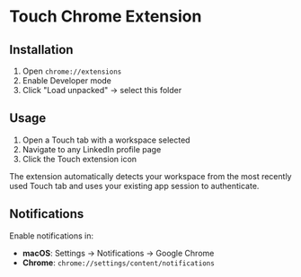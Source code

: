 # Touch Chrome Extension

## Installation

1. Open `chrome://extensions`
2. Enable Developer mode
3. Click "Load unpacked" → select this folder

## Usage

1. Open a Touch tab with a workspace selected
2. Navigate to any LinkedIn profile page
3. Click the Touch extension icon

The extension automatically detects your workspace from the most recently used Touch tab and uses your existing app session to authenticate.

## Notifications

Enable notifications in:

- **macOS**: Settings → Notifications → Google Chrome
- **Chrome**: `chrome://settings/content/notifications`
